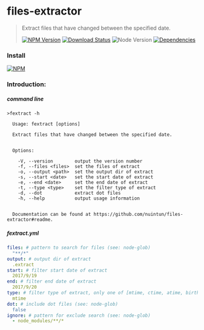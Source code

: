 # files-extractor

> Extract files that have changed between the specified date.
>
> [![NPM Version][npm-image]][npm-url]
> [![Download Status][download-image]][npm-url]
> ![Node Version][node-image]
> [![Dependencies][david-image]][david-url]

### Install
[![NPM](https://nodei.co/npm/files-extractor.png)](https://nodei.co/npm/files-extractor/)

### Introduction:
##### command line
```
>fextract -h

  Usage: fextract [options]

  Extract files that have changed between the specified date.


  Options:

    -V, --version        output the version number
    -f, --files <files>  set the files of extract
    -o, --output <path>  set the output dir of extract
    -s, --start <date>   set the start date of extract
    -e, --end <date>     set the end date of extract
    -t, --type <type>    set the filter type of extract
    -d, --dot            extract dot files
    -h, --help           output usage information


  Documentation can be found at https://github.com/nuintun/files-extractor#readme.
```

##### fextract.yml
```yml
files: # pattern to search for files (see: node-glob)
  "**/*"
output: # output dir of extract
  .extract
start: # filter start date of extract
  2017/9/19
end: # filter end date of extract
  2017/9/20
type: # filter type of extract, only one of [mtime, ctime, atime, birthtime]
  mtime
dot: # include dot files (see: node-glob)
  false
ignore: # pattern for exclude search (see: node-glob)
  - node_modules/**/*
```

[david-image]: http://img.shields.io/david/nuintun/files-extractor.svg?style=flat-square
[david-url]: https://david-dm.org/nuintun/files-extractor
[node-image]: http://img.shields.io/node/v/files-extractor.svg?style=flat-square
[npm-image]: http://img.shields.io/npm/v/files-extractor.svg?style=flat-square
[npm-url]: https://www.npmjs.org/package/files-extractor
[download-image]: http://img.shields.io/npm/dm/files-extractor.svg?style=flat-square
